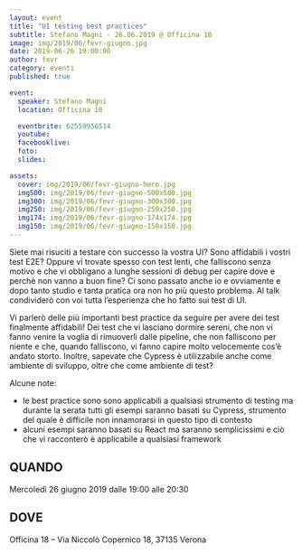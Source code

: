 ```yaml
---
layout: event
title: "UI testing best practices"
subtitle: Stefano Magni - 26.06.2019 @ Officina 18
image: img/2019/06/fevr-giugno.jpg
date: 2019-06-26 19:00:00
author: fevr
category: eventi
published: true

event:
  speaker: Stefano Magni
  location: Officina 18

  eventbrite: 62559956514
  youtube:
  facebooklive: 
  foto: 
  slides: 

assets:
  cover: img/2019/06/fevr-giugno-hero.jpg
  img500: img/2019/06/fevr-giugno-500x500.jpg
  img300: img/2019/06/fevr-giugno-300x300.jpg
  img250: img/2019/06/fevr-giugno-250x250.jpg
  img174: img/2019/06/fevr-giugno-174x174.jpg
  img150: img/2019/06/fevr-giugno-150x150.jpg
---
```


Siete mai risuciti a testare con successo la vostra UI? Sono affidabili i vostri test E2E? Oppure vi trovate spesso con test lenti, che falliscono senza motivo e che vi obbligano a lunghe sessioni di debug per capire dove e perchè non vanno a buon fine?
Ci sono passato anche io e ovviamente e dopo tanto studio e tanta pratica ora non ho più questo problema. Al talk condividerò con voi tutta l’esperienza che ho fatto sui test di UI.

Vi parlerò delle più importanti best practice da seguire per avere dei test finalmente affidabili! Dei test che vi lasciano dormire sereni, che non vi fanno venire la voglia di rimuoverli dalle pipeline, che non falliscono per niente e che, quando falliscono, vi fanno capire molto velocemente cos’è andato storto.
Inoltre, sapevate che Cypress è utilizzabile anche come ambiente di sviluppo, oltre che come ambiente di test?

Alcune note:
- le best practice sono sono applicabili a qualsiasi strumento di testing ma durante la serata tutti gli esempi saranno basati su Cypress, strumento del quale è difficile non innamorarsi in questo tipo di contesto 
- alcuni esempi saranno basati su React ma saranno semplicissimi e ciò che vi racconterò è applicabile a qualsiasi framework

## QUANDO

Mercoledì 26 giugno 2019 dalle 19:00 alle 20:30

## DOVE

Officina 18 – Via Niccolò Copernico 18, 37135 Verona
